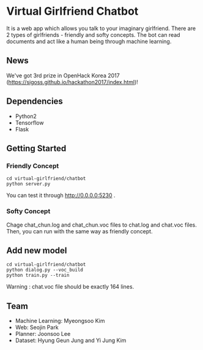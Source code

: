 # Virtual Girlfriend Chatbot

It is a web app which allows you talk to your imaginary girlfriend. There are 2 types of girlfriends - friendly and softy concepts. The bot can read documents and act like a human being through machine learning.

## News

We've got 3rd prize in OpenHack Korea 2017 (https://sigoss.github.io/hackathon2017/index.html)!

## Dependencies

- Python2
- Tensorflow
- Flask

## Getting Started

### Friendly Concept

```
cd virtual-girlfriend/chatbot   
python server.py
```

You can test it through http://0.0.0.0:5230 .

### Softy Concept

Chage chat_chun.log and chat_chun.voc files to chat.log and chat.voc files. Then, you can run with the same way as friendly concept.

## Add new model

```
cd virtual-girlfriend/chatbot
python dialog.py --voc_build
python train.py --train
```

Warning : chat.voc file should be exactly 164 lines.

## Team

- Machine Learning: Myeongsoo Kim
- Web: Seojin Park
- Planner: Joonsoo Lee
- Dataset: Hyung Geun Jung and Yi Jung Kim
